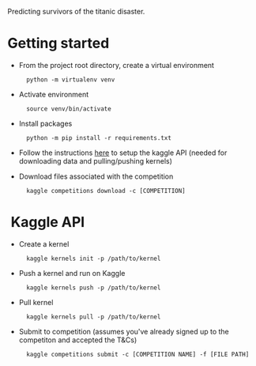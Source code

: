 Predicting survivors of the titanic disaster.

# Getting started
- From the project root directory, create a virtual environment

        python -m virtualenv venv

- Activate environment

        source venv/bin/activate

- Install packages

        python -m pip install -r requirements.txt


- Follow the instructions [here](https://github.com/Kaggle/kaggle-api) to setup the kaggle API (needed for downloading data and pulling/pushing kernels)

- Download files associated with the competition

        kaggle competitions download -c [COMPETITION]


#  Kaggle API
- Create a kernel

        kaggle kernels init -p /path/to/kernel


- Push a kernel and run on Kaggle
        
        kaggle kernels push -p /path/to/kernel

- Pull kernel 
        
        kaggle kernels pull -p /path/to/kernel


- Submit to competition (assumes you've already signed up to the competiton and accepted the T&Cs)

        kaggle competitions submit -c [COMPETITION NAME] -f [FILE PATH]

